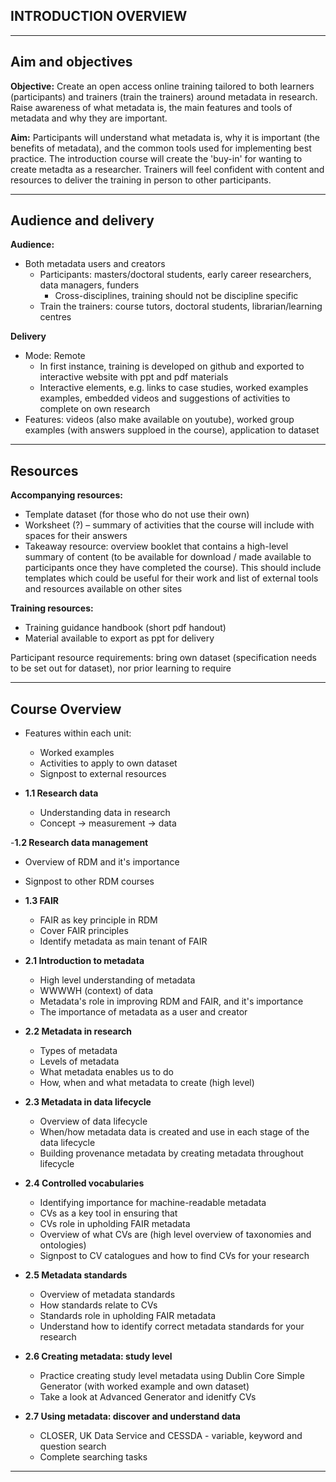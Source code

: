 ## INTRODUCTION  OVERVIEW

---
## Aim and objectives

**Objective:** Create an open access online training tailored to both learners (participants) and trainers (train the trainers) around metadata in research. Raise awareness of what metadata is, the main features and tools of metadata and why they are important.

**Aim:** Participants will understand what metadata is, why it is important (the benefits of metadata), and the common tools used for implementing best practice. The introduction course will create the 'buy-in' for wanting to create metadta as a researcher. Trainers will feel confident with content and resources to deliver the training in person to other participants.

---
## Audience and delivery

**Audience:**
- Both metadata users and creators
  - Participants: masters/doctoral students, early career researchers, data managers, funders
    - Cross-disciplines, training should not be discipline specific
  - Train the trainers: course tutors, doctoral students, librarian/learning centres

**Delivery**
- Mode: Remote
  - In first instance, training is developed on github and exported to interactive website with ppt and pdf materials
  - Interactive elements, e.g. links to case studies, worked examples examples, embedded videos and suggestions of activities to complete on own research
- Features: videos (also make available on youtube), worked group examples (with answers supploed in the course), application to dataset

---
## Resources

**Accompanying resources:**
- Template dataset (for those who do not use their own)
- Worksheet (?) – summary of activities that the course will include with spaces for their answers
- Takeaway resource: overview booklet that contains a high-level summary of content (to be available for download / made available to participants once they have completed the course). This should include templates which could be useful for their work and list of external tools and resources available on other sites

**Training resources:**
- Training guidance handbook (short pdf handout)
- Material available to export as ppt for delivery

Participant resource requirements: bring own dataset (specification needs to be set out for dataset), nor prior learning to require

---
## Course Overview

- Features within each unit:
  - Worked examples
  - Activities to apply to own dataset
  - Signpost to external resources

- **1.1 Research data**
  - Understanding data in research
  - Concept -> measurement -> data
    
-**1.2 Research data management**
  - Overview of RDM and it's importance
  - Signpost to other RDM courses
    
- **1.3 FAIR**
  - FAIR as key principle in RDM
  - Cover FAIR principles
  - Identify metadata as main tenant of FAIR
    
- **2.1 Introduction to metadata**
  - High level understanding of metadata
  - WWWWH (context) of data
  - Metadata's role in improving RDM and FAIR, and it's importance
  - The importance of metadata as a user and creator
    
- **2.2 Metadata in research**
  - Types of metadata
  - Levels of metadata
  - What metadata enables us to do
  - How, when and what metadata to create (high level)
    
- **2.3 Metadata in data lifecycle**
  - Overview of data lifecycle
  - When/how metadata data is created and use in each stage of the data lifecycle
  - Building provenance metadata by creating metadata throughout lifecycle
    
- **2.4 Controlled vocabularies**
   - Identifying importance for machine-readable metadata
   - CVs as a key tool in ensuring that
   - CVs role in upholding FAIR metadata
   - Overview of what CVs are (high level overview of taxonomies and ontologies)
   - Signpost to CV catalogues and how to find CVs for your research
  
- **2.5 Metadata standards**
   - Overview of metadata standards
   - How standards relate to CVs
   - Standards role in upholding FAIR metadata
   - Understand how to identify correct metadata standards for your research
  
- **2.6 Creating metadata: study level**
  - Practice creating study level metadata using Dublin Core Simple Generator (with worked example and own dataset)
  - Take a look at Advanced Generator and idenitfy CVs
    
- **2.7 Using metadata: discover and understand data**
  - CLOSER, UK Data Service and CESSDA - variable, keyword and question search
  - Complete searching tasks 

---
